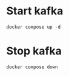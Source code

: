 # Start kafka

```powershell
docker compose up -d
```

# Stop kafka

```powershell
docker compose down
```
